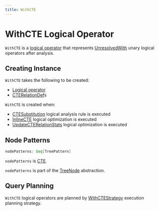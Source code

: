 ```yaml
---
title: WithCTE
---
```


# WithCTE Logical Operator

`WithCTE` is a [logical operator](LogicalPlan.md) that represents [UnresolvedWith](../logical-operators/UnresolvedWith.md) unary logical operators after analysis.

## Creating Instance

`WithCTE` takes the following to be created:

* <span id="plan"> [Logical operator](LogicalPlan.md)
* <span id="cteDefs"> [CTERelationDef](CTERelationDef.md)s

`WithCTE` is created when:

* [CTESubstitution](../logical-analysis-rules/CTESubstitution.md) logical analysis rule is executed
* [InlineCTE](../logical-optimizations/InlineCTE.md) logical optimization is executed
* [UpdateCTERelationStats](../logical-optimizations/UpdateCTERelationStats.md) logical optimization is executed

## <span id="nodePatterns"> Node Patterns

```scala
nodePatterns: Seq[TreePattern]
```

`nodePatterns` is [CTE](../catalyst/TreePattern.md#CTE).

`nodePatterns` is part of the [TreeNode](../catalyst/TreeNode.md#nodePatterns) abstraction.

## Query Planning

`WithCTE` logical operators are planned by [WithCTEStrategy](../execution-planning-strategies/WithCTEStrategy.md) execution planning strategy.
